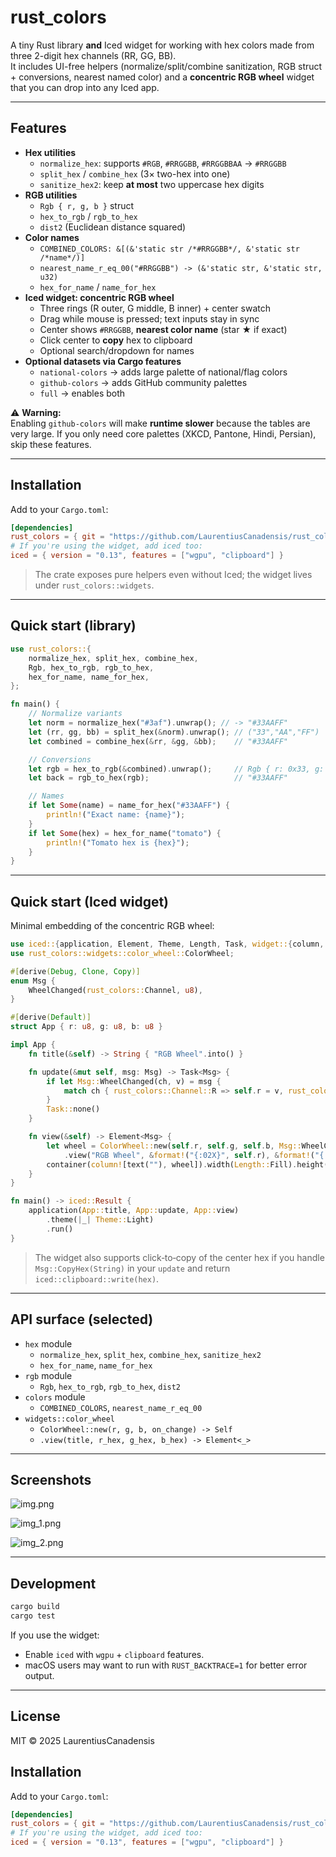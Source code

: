 
# rust_colors

A tiny Rust library **and** Iced widget for working with hex colors made from three 2-digit hex channels (RR, GG, BB).  
It includes UI-free helpers (normalize/split/combine sanitization, RGB struct + conversions, nearest named color) and a **concentric RGB wheel** widget that you can drop into any Iced app.

---


## Features

- **Hex utilities**
  - `normalize_hex`: supports `#RGB`, `#RRGGBB`, `#RRGGBBAA` → `#RRGGBB`
  - `split_hex` / `combine_hex` (3× two-hex into one)
  - `sanitize_hex2`: keep **at most** two uppercase hex digits
- **RGB utilities**
  - `Rgb { r, g, b }` struct
  - `hex_to_rgb` / `rgb_to_hex`
  - `dist2` (Euclidean distance squared)
- **Color names**
  - `COMBINED_COLORS: &[(&'static str /*#RRGGBB*/, &'static str /*name*/)]`
  - `nearest_name_r_eq_00("#RRGGBB") -> (&'static str, &'static str, u32)`
  - `hex_for_name` / `name_for_hex`
- **Iced widget: concentric RGB wheel**
  - Three rings (R outer, G middle, B inner) + center swatch
  - Drag while mouse is pressed; text inputs stay in sync
  - Center shows `#RRGGBB`, **nearest color name** (star **★** if exact)
  - Click center to **copy** hex to clipboard
  - Optional search/dropdown for names
- **Optional datasets via Cargo features**
  - `national-colors` → adds large palette of national/flag colors
  - `github-colors` → adds GitHub community palettes
  - `full` → enables both

⚠️ **Warning:**  
Enabling `github-colors` will make **runtime slower** because the tables are very large. If you only need core palettes (XKCD, Pantone, Hindi, Persian), skip these features.

---

## Installation

Add to your `Cargo.toml`:

```toml
[dependencies]
rust_colors = { git = "https://github.com/LaurentiusCanadensis/rust_colors" }
# If you're using the widget, add iced too:
iced = { version = "0.13", features = ["wgpu", "clipboard"] }
```

> The crate exposes pure helpers even without Iced; the widget lives under `rust_colors::widgets`.

---

## Quick start (library)

```rust
use rust_colors::{
    normalize_hex, split_hex, combine_hex,
    Rgb, hex_to_rgb, rgb_to_hex,
    hex_for_name, name_for_hex,
};

fn main() {
    // Normalize variants
    let norm = normalize_hex("#3af").unwrap(); // -> "#33AAFF"
    let (rr, gg, bb) = split_hex(&norm).unwrap(); // ("33","AA","FF")
    let combined = combine_hex(&rr, &gg, &bb);    // "#33AAFF"

    // Conversions
    let rgb = hex_to_rgb(&combined).unwrap();     // Rgb { r: 0x33, g: 0xAA, b: 0xFF }
    let back = rgb_to_hex(rgb);                   // "#33AAFF"

    // Names
    if let Some(name) = name_for_hex("#33AAFF") {
        println!("Exact name: {name}");
    }
    if let Some(hex) = hex_for_name("tomato") {
        println!("Tomato hex is {hex}");
    }
}
```

---

## Quick start (Iced widget)

Minimal embedding of the concentric RGB wheel:

```rust
use iced::{application, Element, Theme, Length, Task, widget::{column, container, text}};
use rust_colors::widgets::color_wheel::ColorWheel;

#[derive(Debug, Clone, Copy)]
enum Msg {
    WheelChanged(rust_colors::Channel, u8),
}

#[derive(Default)]
struct App { r: u8, g: u8, b: u8 }

impl App {
    fn title(&self) -> String { "RGB Wheel".into() }

    fn update(&mut self, msg: Msg) -> Task<Msg> {
        if let Msg::WheelChanged(ch, v) = msg {
            match ch { rust_colors::Channel::R => self.r = v, rust_colors::Channel::G => self.g = v, rust_colors::Channel::B => self.b = v }
        }
        Task::none()
    }

    fn view(&self) -> Element<Msg> {
        let wheel = ColorWheel::new(self.r, self.g, self.b, Msg::WheelChanged)
            .view("RGB Wheel", &format!("{:02X}", self.r), &format!("{:02X}", self.g), &format!("{:02X}", self.b));
        container(column![text(""), wheel]).width(Length::Fill).height(Length::Fill).into()
    }
}

fn main() -> iced::Result {
    application(App::title, App::update, App::view)
        .theme(|_| Theme::Light)
        .run()
}
```

> The widget also supports click‑to‑copy of the center hex if you handle `Msg::CopyHex(String)` in your `update` and return `iced::clipboard::write(hex)`.

---

## API surface (selected)

- `hex` module  
  - `normalize_hex`, `split_hex`, `combine_hex`, `sanitize_hex2`  
  - `hex_for_name`, `name_for_hex`
- `rgb` module  
  - `Rgb`, `hex_to_rgb`, `rgb_to_hex`, `dist2`
- `colors` module  
  - `COMBINED_COLORS`, `nearest_name_r_eq_00`
- `widgets::color_wheel`  
  - `ColorWheel::new(r, g, b, on_change) -> Self`  
  - `.view(title, r_hex, g_hex, b_hex) -> Element<_>`

---

## Screenshots

![img.png](img.png)

![img_1.png](img_1.png)

![img_2.png](img_2.png)

---

## Development

```bash
cargo build
cargo test
```

If you use the widget:
- Enable `iced` with `wgpu` + `clipboard` features.
- macOS users may want to run with `RUST_BACKTRACE=1` for better error output.

---

## License

MIT © 2025 LaurentiusCanadensis




## Installation

Add to your `Cargo.toml`:

```toml
[dependencies]
rust_colors = { git = "https://github.com/LaurentiusCanadensis/rust_colors" }
# If you're using the widget, add iced too:
iced = { version = "0.13", features = ["wgpu", "clipboard"] }
